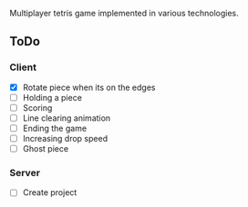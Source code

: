 Multiplayer tetris game implemented in various technologies.

## ToDo
### Client
- [X] Rotate piece when its on the edges
- [ ] Holding a piece
- [ ] Scoring
- [ ] Line clearing animation
- [ ] Ending the game
- [ ] Increasing drop speed
- [ ] Ghost piece

### Server
- [ ] Create project
